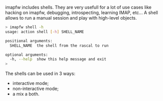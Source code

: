 imapfw includes shells. They are very usefull for a lot of use cases like
hacking on imapfw, debugging, introspecting, learning IMAP, etc... A shell
allows to run a manual session and play with high-level objects.

``` bash
> imapfw shell -h
usage: action shell [-h] SHELL_NAME

positional arguments:
  SHELL_NAME  the shell from the rascal to run

optional arguments:
  -h, --help  show this help message and exit
>
```

The shells can be used in 3 ways:
* interactive mode;
* non-interactive mode;
* a mix a both.
